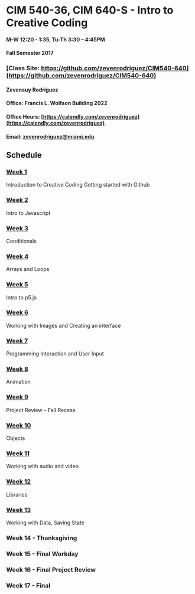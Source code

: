 # CIM 540-36, CIM 640-S - Intro to Creative Coding

#### M-W 12:20 - 1:35, Tu-Th 3:30 – 4:45PM

#### Fall Semester 2017

### [Class Site: https://github.com/zevenrodriguez/CIM540-640](https://github.com/zevenrodriguez/CIM540-640)


#### Zevensuy Rodriguez

#### Office: Francis L. Wolfson Building 2022

#### Office Hours: [https://calendly.com/zevenrodriguez](https://calendly.com/zevenrodriguez)

#### Email: zevenrodriguez@miami.edu
 
 
## Schedule

### [Week 1](https://github.com/zevenrodriguez/CIM540-640/tree/master/week1)

Introduction to Creative Coding
Getting started with Github

### [Week 2]()

Intro to Javascript

### [Week 3]()

Conditionals

### [Week 4]()

Arrays and Loops

### [Week 5]()

Intro to p5.js

### [Week 6]()

Working with Images and Creating an interface 

### [Week 7]()

Programming Interaction and User Input

### [Week 8]()

Animation

### [Week 9]()

Project Review – Fall Recess

### [Week 10]()

Objects

### [Week 11]()

Working with audio and video

### [Week 12]()
Libraries

### [Week 13]()

Working with Data, Saving State

### Week 14 - Thanksgiving

### Week 15 - Final Workday

### Week 16 - Final Project Review

### Week 17 - Final
